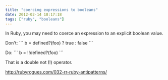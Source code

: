 ```yaml
---
title: "coercing expressions to booleans"
date: 2012-02-14 18:17:18
tags: ["ruby", "booleans"]
---
```


<p>
In Ruby, you may need to coerce an expression to an explicit boolean value.
<p>

<p>
Don't:
```
 b = defined?(foo) ? true : false
```
</p>

<p>
Do:
```
b = !!defined?(foo)
```
</p>

<p>
That is a double not (!) operator.
</p>

<p>
<a href="http://rubyrogues.com/032-rr-ruby-antipatterns/">http://rubyrogues.com/032-rr-ruby-antipatterns/</a>
</p>
